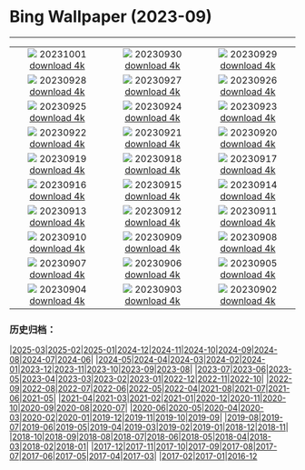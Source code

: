 # Bing Wallpaper (2023-09)
**************
| | | |
|:-:|:-:|:-:|
| ![](https://www.bing.com/th?id=OHR.LakeBledSunrise_JA-JP6531539874_1920x1080.jpg) 20231001 [download 4k](https://www.bing.com/th?id=OHR.LakeBledSunrise_JA-JP6531539874_UHD.jpg) | ![](https://www.bing.com/th?id=OHR.ShenandoahFoliage_JA-JP6899643261_1920x1080.jpg) 20230930 [download 4k](https://www.bing.com/th?id=OHR.ShenandoahFoliage_JA-JP6899643261_UHD.jpg) | ![](https://www.bing.com/th?id=OHR.HarvestMoon2023_JA-JP6232701669_1920x1080.jpg) 20230929 [download 4k](https://www.bing.com/th?id=OHR.HarvestMoon2023_JA-JP6232701669_UHD.jpg) |
| ![](https://www.bing.com/th?id=OHR.MaritimeDay_JA-JP6354094674_1920x1080.jpg) 20230928 [download 4k](https://www.bing.com/th?id=OHR.MaritimeDay_JA-JP6354094674_UHD.jpg) | ![](https://www.bing.com/th?id=OHR.CapriKrupp_JA-JP5333872542_1920x1080.jpg) 20230927 [download 4k](https://www.bing.com/th?id=OHR.CapriKrupp_JA-JP5333872542_UHD.jpg) | ![](https://www.bing.com/th?id=OHR.VeniceSkatePark_JA-JP4662081868_1920x1080.jpg) 20230926 [download 4k](https://www.bing.com/th?id=OHR.VeniceSkatePark_JA-JP4662081868_UHD.jpg) |
| ![](https://www.bing.com/th?id=OHR.GlacierBayOtter_JA-JP4374732070_1920x1080.jpg) 20230925 [download 4k](https://www.bing.com/th?id=OHR.GlacierBayOtter_JA-JP4374732070_UHD.jpg) | ![](https://www.bing.com/th?id=OHR.FraserRiverBC_JA-JP3101600777_1920x1080.jpg) 20230924 [download 4k](https://www.bing.com/th?id=OHR.FraserRiverBC_JA-JP3101600777_UHD.jpg) | ![](https://www.bing.com/th?id=OHR.Qiufen2023_JA-JP6160561062_1920x1080.jpg) 20230923 [download 4k](https://www.bing.com/th?id=OHR.Qiufen2023_JA-JP6160561062_UHD.jpg) |
| ![](https://www.bing.com/th?id=OHR.ShamwariRhino_JA-JP0625327477_1920x1080.jpg) 20230922 [download 4k](https://www.bing.com/th?id=OHR.ShamwariRhino_JA-JP0625327477_UHD.jpg) | ![](https://www.bing.com/th?id=OHR.NobelNorway_JA-JP2271090168_1920x1080.jpg) 20230921 [download 4k](https://www.bing.com/th?id=OHR.NobelNorway_JA-JP2271090168_UHD.jpg) | ![](https://www.bing.com/th?id=OHR.ArkadiaPark_JA-JP2000756191_1920x1080.jpg) 20230920 [download 4k](https://www.bing.com/th?id=OHR.ArkadiaPark_JA-JP2000756191_UHD.jpg) |
| ![](https://www.bing.com/th?id=OHR.OktoberfestWorkers_JA-JP1759437579_1920x1080.jpg) 20230919 [download 4k](https://www.bing.com/th?id=OHR.OktoberfestWorkers_JA-JP1759437579_UHD.jpg) | ![](https://www.bing.com/th?id=OHR.AgedDay2023_JA-JP1020086931_1920x1080.jpg) 20230918 [download 4k](https://www.bing.com/th?id=OHR.AgedDay2023_JA-JP1020086931_UHD.jpg) | ![](https://www.bing.com/th?id=OHR.CubanTody_JA-JP0587764266_1920x1080.jpg) 20230917 [download 4k](https://www.bing.com/th?id=OHR.CubanTody_JA-JP0587764266_UHD.jpg) |
| ![](https://www.bing.com/th?id=OHR.SplugenPass_JA-JP0320283828_1920x1080.jpg) 20230916 [download 4k](https://www.bing.com/th?id=OHR.SplugenPass_JA-JP0320283828_UHD.jpg) | ![](https://www.bing.com/th?id=OHR.Antilles_JA-JP0033254185_1920x1080.jpg) 20230915 [download 4k](https://www.bing.com/th?id=OHR.Antilles_JA-JP0033254185_UHD.jpg) | ![](https://www.bing.com/th?id=OHR.MongoliaHorses_JA-JP9826935839_1920x1080.jpg) 20230914 [download 4k](https://www.bing.com/th?id=OHR.MongoliaHorses_JA-JP9826935839_UHD.jpg) |
| ![](https://www.bing.com/th?id=OHR.HemakutaHill_JA-JP9592522804_1920x1080.jpg) 20230913 [download 4k](https://www.bing.com/th?id=OHR.HemakutaHill_JA-JP9592522804_UHD.jpg) | ![](https://www.bing.com/th?id=OHR.NorthSeaStairs_JA-JP9369020397_1920x1080.jpg) 20230912 [download 4k](https://www.bing.com/th?id=OHR.NorthSeaStairs_JA-JP9369020397_UHD.jpg) | ![](https://www.bing.com/th?id=OHR.AyutthayaTemple_JA-JP9148081636_1920x1080.jpg) 20230911 [download 4k](https://www.bing.com/th?id=OHR.AyutthayaTemple_JA-JP9148081636_UHD.jpg) |
| ![](https://www.bing.com/th?id=OHR.WalrusSvalbard_JA-JP8892338730_1920x1080.jpg) 20230910 [download 4k](https://www.bing.com/th?id=OHR.WalrusSvalbard_JA-JP8892338730_UHD.jpg) | ![](https://www.bing.com/th?id=OHR.DoubleNinth2023_JA-JP8635175549_1920x1080.jpg) 20230909 [download 4k](https://www.bing.com/th?id=OHR.DoubleNinth2023_JA-JP8635175549_UHD.jpg) | ![](https://www.bing.com/th?id=OHR.BathCircus_JA-JP8331862616_1920x1080.jpg) 20230908 [download 4k](https://www.bing.com/th?id=OHR.BathCircus_JA-JP8331862616_UHD.jpg) |
| ![](https://www.bing.com/th?id=OHR.CamelsAbove_JA-JP0843147206_1920x1080.jpg) 20230907 [download 4k](https://www.bing.com/th?id=OHR.CamelsAbove_JA-JP0843147206_UHD.jpg) | ![](https://www.bing.com/th?id=OHR.CreteHarbor_JA-JP0584096203_1920x1080.jpg) 20230906 [download 4k](https://www.bing.com/th?id=OHR.CreteHarbor_JA-JP0584096203_UHD.jpg) | ![](https://www.bing.com/th?id=OHR.MountSegla_JA-JP0339074008_1920x1080.jpg) 20230905 [download 4k](https://www.bing.com/th?id=OHR.MountSegla_JA-JP0339074008_UHD.jpg) |
| ![](https://www.bing.com/th?id=OHR.PassauSunsetJune_JA-JP0027528373_1920x1080.jpg) 20230904 [download 4k](https://www.bing.com/th?id=OHR.PassauSunsetJune_JA-JP0027528373_UHD.jpg) | ![](https://www.bing.com/th?id=OHR.ManhattanAerial_JA-JP9680462311_1920x1080.jpg) 20230903 [download 4k](https://www.bing.com/th?id=OHR.ManhattanAerial_JA-JP9680462311_UHD.jpg) | ![](https://www.bing.com/th?id=OHR.TinyHummer_JA-JP9296717974_1920x1080.jpg) 20230902 [download 4k](https://www.bing.com/th?id=OHR.TinyHummer_JA-JP9296717974_UHD.jpg) |

### 历史归档：

|[2025-03](/../2025-03/2025-03.md)|[2025-02](/../2025-02/2025-02.md)|[2025-01](/../2025-01/2025-01.md)|[2024-12](/../2024-12/2024-12.md)|[2024-11](/../2024-11/2024-11.md)|[2024-10](/../2024-10/2024-10.md)|[2024-09](/../2024-09/2024-09.md)|[2024-08](/../2024-08/2024-08.md)|[2024-07](/../2024-07/2024-07.md)|[2024-06](/../2024-06/2024-06.md)|
|[2024-05](/../2024-05/2024-05.md)|[2024-04](/../2024-04/2024-04.md)|[2024-03](/../2024-03/2024-03.md)|[2024-02](/../2024-02/2024-02.md)|[2024-01](/../2024-01/2024-01.md)|[2023-12](/../2023-12/2023-12.md)|[2023-11](/../2023-11/2023-11.md)|[2023-10](/../2023-10/2023-10.md)|[2023-09](/2023-09.md)|[2023-08](/../2023-08/2023-08.md)|
|[2023-07](/../2023-07/2023-07.md)|[2023-06](/../2023-06/2023-06.md)|[2023-05](/../2023-05/2023-05.md)|[2023-04](/../2023-04/2023-04.md)|[2023-03](/../2023-03/2023-03.md)|[2023-02](/../2023-02/2023-02.md)|[2023-01](/../2023-01/2023-01.md)|[2022-12](/../2022-12/2022-12.md)|[2022-11](/../2022-11/2022-11.md)|[2022-10](/../2022-10/2022-10.md)|
|[2022-09](/../2022-09/2022-09.md)|[2022-08](/../2022-08/2022-08.md)|[2022-07](/../2022-07/2022-07.md)|[2022-06](/../2022-06/2022-06.md)|[2022-05](/../2022-05/2022-05.md)|[2022-04](/../2022-04/2022-04.md)|[2021-08](/../2021-08/2021-08.md)|[2021-07](/../2021-07/2021-07.md)|[2021-06](/../2021-06/2021-06.md)|[2021-05](/../2021-05/2021-05.md)|
|[2021-04](/../2021-04/2021-04.md)|[2021-03](/../2021-03/2021-03.md)|[2021-02](/../2021-02/2021-02.md)|[2021-01](/../2021-01/2021-01.md)|[2020-12](/../2020-12/2020-12.md)|[2020-11](/../2020-11/2020-11.md)|[2020-10](/../2020-10/2020-10.md)|[2020-09](/../2020-09/2020-09.md)|[2020-08](/../2020-08/2020-08.md)|[2020-07](/../2020-07/2020-07.md)|
|[2020-06](/../2020-06/2020-06.md)|[2020-05](/../2020-05/2020-05.md)|[2020-04](/../2020-04/2020-04.md)|[2020-03](/../2020-03/2020-03.md)|[2020-02](/../2020-02/2020-02.md)|[2020-01](/../2020-01/2020-01.md)|[2019-12](/../2019-12/2019-12.md)|[2019-11](/../2019-11/2019-11.md)|[2019-10](/../2019-10/2019-10.md)|[2019-09](/../2019-09/2019-09.md)|
|[2019-08](/../2019-08/2019-08.md)|[2019-07](/../2019-07/2019-07.md)|[2019-06](/../2019-06/2019-06.md)|[2019-05](/../2019-05/2019-05.md)|[2019-04](/../2019-04/2019-04.md)|[2019-03](/../2019-03/2019-03.md)|[2019-02](/../2019-02/2019-02.md)|[2019-01](/../2019-01/2019-01.md)|[2018-12](/../2018-12/2018-12.md)|[2018-11](/../2018-11/2018-11.md)|
|[2018-10](/../2018-10/2018-10.md)|[2018-09](/../2018-09/2018-09.md)|[2018-08](/../2018-08/2018-08.md)|[2018-07](/../2018-07/2018-07.md)|[2018-06](/../2018-06/2018-06.md)|[2018-05](/../2018-05/2018-05.md)|[2018-04](/../2018-04/2018-04.md)|[2018-03](/../2018-03/2018-03.md)|[2018-02](/../2018-02/2018-02.md)|[2018-01](/../2018-01/2018-01.md)|
|[2017-12](/../2017-12/2017-12.md)|[2017-11](/../2017-11/2017-11.md)|[2017-10](/../2017-10/2017-10.md)|[2017-09](/../2017-09/2017-09.md)|[2017-08](/../2017-08/2017-08.md)|[2017-07](/../2017-07/2017-07.md)|[2017-06](/../2017-06/2017-06.md)|[2017-05](/../2017-05/2017-05.md)|[2017-04](/../2017-04/2017-04.md)|[2017-03](/../2017-03/2017-03.md)|
|[2017-02](/../2017-02/2017-02.md)|[2017-01](/../2017-01/2017-01.md)|[2016-12](/../2016-12/2016-12.md)